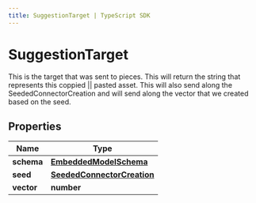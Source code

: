 ```yaml
---
title: SuggestionTarget | TypeScript SDK
---
```



# SuggestionTarget

This is the target that was sent to pieces. This will return the string that represents this coppied || pasted asset. This will also send along the SeededConnectorCreation and will send along the vector that we created based on the seed.

## Properties

Name | Type
------------ | -------------
**schema** | [**EmbeddedModelSchema**](EmbeddedModelSchema)
**seed** | [**SeededConnectorCreation**](SeededConnectorCreation)
**vector** | **number**


